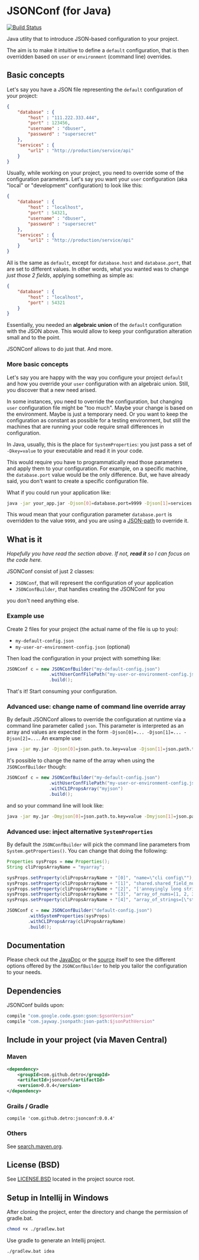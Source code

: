 # JSONConf (for Java)

[![Build Status](https://travis-ci.org/detro/jsonconf.svg?branch=master)](https://travis-ci.org/detro/jsonconf)

Java utlity that to introduce JSON-based configuration to your project.

The aim is to make it intuitive to define a `default` configuration, that is then
overridden based on `user` or `environment` (command line) overrides.

## Basic concepts

Let's say you have a JSON file representing the `default` configuration of your project:

```json
{
    "database" : {
        "host" : "111.222.333.444",
        "port" : 123456,
        "username" : "dbuser",
        "password" : "supersecret"
    },
    "services" : {
        "url1" : "http://production/service/api"
    }
}
```

Usually, while working on your project, you need to override some of the configuration parameters.
Let's say you want your `user` configuration (aka "local" or "development" configuration) to look like this:

```json
{
    "database" : {
        "host" : "localhost",
        "port" : 54321,
        "username" : "dbuser",
        "password" : "supersecret"
    },
    "services" : {
        "url1" : "http://production/service/api"
    }
}
```

All is the same as `default`, except for `database.host` and `database.port`, that are set to different values.
In other words, what you wanted was to change _just those 2 fields_, applying something as simple as:

```json
{
    "database" : {
        "host" : "localhost",
        "port" : 54321
    }
}
```

Essentially, you needed an **algebraic union** of the `default` configuration with the JSON above. This would allow
to keep your configuration alteration small and to the point.

JSONConf allows to do just that. And more.

### More basic concepts

Let's say you are happy with the way you configure your project `default` and how you override your `user` configuration
with an algebraic union. Still, you discover that a new need arised.

In some instances, you need to override the configuration, but changing `user` configuration file might be "too much".
Maybe your change is based on the environment. Maybe is just a temporary need. Or you want to keep the configuration as constant
as possible for a testing environment, but still the machines that are running your code require small differences in configuration.

In Java, usually, this is the place for `SystemProperties`: you just pass a set of `-Dkey=value` to your executable and read it
in your code.

This would require you have to programmatically read those parameters and apply them to your configuration.
For example, on a specific machine, the `database.port` value would be the only difference. But, we have already said, you don't want
to create a specific configuration file.

What if you could run your application like:

```bash
java -jar your_app.jar -Djson[0]=database.port=9999 -Djson[1]=services.url1="http://qa/service/api"
```

This woud mean that your configuration parameter `database.port` is overridden to the value `9999`,
and you are using a [JSON-path](https://github.com/jayway/JsonPath) to override it.

## What is it

_Hopefully you have read the section above. If not, **read it** so I can focus on the code here._

JSONConf consist of just 2 classes:

* `JSONConf`, that will represent the configuration of your application
* `JSONConfBuilder`, that handles creating the JSONConf for you

you don't need anything else.

### Example use

Create 2 files for your project (the actual name of the file is up to you):

* `my-default-config.json`
* `my-user-or-environment-config.json` (optional)

Then load the configuration in your project with something like:

```java
JSONConf c = new JSONConfBuilder("my-default-config.json")
                .withUserConfFilePath("my-user-or-environment-config.json")
                .build();
```

That's it! Start consuming your configuration.

### Advanced use: change name of command line override array

By default JSONConf allows to override the configuration at runtime via a command line parameter called `json`.
This parameter is interpreted as an array and values are expected in the form `-Djson[0]=... -Djson[1]=... -Djson[2]=...`.
An example use:

```bash
java -jar my.jar -Djson[0]=json.path.to.key=value -Djson[1]=json.path.to.another.key=value
```

It's possible to change the name of the array when using the `JSONConfBuilder` though:

```java
JSONConf c = new JSONConfBuilder("my-default-config.json")
                .withUserConfFilePath("my-user-or-environment-config.json")
                .withCLIPropsArray("myjson")
                .build();
```

and so your command line will look like:

```bash
java -jar my.jar -Dmyjson[0]=json.path.to.key=value -Dmyjson[1]=json.path.to.another.key=value
```

### Advanced use: inject alternative `SystemProperties`

By default the `JSONConfBuilder` will pick the command line parameters from `System.getProperties()`.
You can change that doing the following:

```java
Properties sysProps = new Properties();
String cliPropsArrayName = "myarray";

sysProps.setProperty(cliPropsArrayName + "[0]", "name=\"cli config\"");
sysProps.setProperty(cliPropsArrayName + "[1]", "shared.shared_field_num=3");
sysProps.setProperty(cliPropsArrayName + "[2]", "['annoyingly long string'].browsers=\"firefox\"");
sysProps.setProperty(cliPropsArrayName + "[3]", "array_of_nums=[1, 2, 3]");
sysProps.setProperty(cliPropsArrayName + "[4]", "array_of_strings=[\"string1\", \"string2\", \"string3\"]");

JSONConf c = new JSONConfBuilder("default-config.json")
        .withSystemProperties(sysProps)
        .withCLIPropsArray(cliPropsArrayName)
        .build();
```

## Documentation

Please check out the [JavaDoc](https://cdn.rawgit.com/detro/jsonconf/master/docs/javadoc/index.html)
or the [source](https://github.com/detro/jsonconf/blob/master/src/main/java/com/github/detro/jsonconf/JSONConfBuilder.java) itself
to see the different options offered by the `JSONConfBuilder` to help you tailor the configuration to your needs.

## Dependencies

JSONConf builds upon:

```groovy
compile "com.google.code.gson:gson:$gsonVersion"
compile "com.jayway.jsonpath:json-path:$jsonPathVersion"
```

## Include in your project (via Maven Central)

### Maven
```xml
<dependency>
    <groupId>com.github.detro</groupId>
    <artifactId>jsonconf</artifactId>
    <version>0.0.4</version>
</dependency>
```

### Grails / Gradle
```grails
compile 'com.github.detro:jsonconf:0.0.4'
```

### Others
See [search.maven.org](http://search.maven.org/#search%7Cga%7C1%7Ca%3A%22jsonconf%22).

## License (BSD)

See [LICENSE.BSD](./LICENSE.BSD) located in the project source root.

## Setup in Intellij in Windows

After cloning the project, enter the directory and change the permission of gradle.bat.
```bash
chmod +x ./gradlew.bat
```
Use gradle to generate an Intellij project.
```bash
./gradlew.bat idea
```
